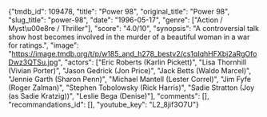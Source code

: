 {"tmdb_id": 109478, "title": "Power 98", "original_title": "Power 98", "slug_title": "power-98", "date": "1996-05-17", "genre": ["Action / Myst\u00e8re / Thriller"], "score": "4.0/10", "synopsis": "A controversial talk show host becomes involved in the murder of a beautiful woman in a war for ratings.", "image": "https://image.tmdb.org/t/p/w185_and_h278_bestv2/cs1qIqhHFXbj2aRgOfoDwz3QTSu.jpg", "actors": ["Eric Roberts (Karlin Pickett)", "Lisa Thornhill (Vivian Porter)", "Jason Gedrick (Jon Price)", "Jack Betts (Waldo Marcel)", "Jennie Garth (Sharon Penn)", "Michael Mantell (Lester Correl)", "Jim Fyfe (Roger Zalman)", "Stephen Tobolowsky (Rick Harris)", "Sadie Stratton (Joy (as Sadie Kratzig))", "Leslie Bega (Denise)"], "comments": [], "recommandations_id": [], "youtube_key": "L2_8jif3O7U"}